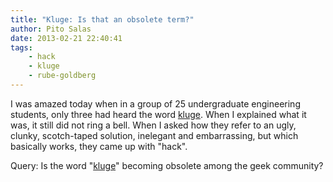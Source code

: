 ```yaml
---
title: "Kluge: Is that an obsolete term?"
author: Pito Salas
date: 2013-02-21 22:40:41
tags:
    - hack
    - kluge
    - rube-goldberg
---
```



I was amazed today when in a group of 25 undergraduate engineering students,
only three had heard the word
[kluge](<http://www.urbandictionary.com/define.php?term=kluge>). When I
explained what it was, it still did not ring a bell. When I asked how they
refer to an ugly, clunky, scotch-taped solution, inelegant and embarrassing,
but which basically works, they came up with "hack".

Query: Is the word
"[kluge](<http://www.urbandictionary.com/define.php?term=kluge>)" becoming
obsolete among the geek community?


